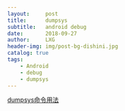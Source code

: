 ```yaml
---
layout:     post
title:      dumpsys
subtitle:   android debug
date:       2018-09-27
author:     LXG
header-img: img/post-bg-dishini.jpg
catalog: true
tags:
    - Android
    - debug
    - dumpsys
---
```



[dumpsys命令用法](http://gityuan.com/2016/05/14/dumpsys-command/)